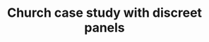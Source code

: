 ---
layout: link
link_url: https://www.solray.co.uk/bespoke-design-for-st-martin-of-tours-church-in-epsom/
title: Church case study with discreet panels
source: Solray (supplier)
card: Add or switch to radiant heating
petal: 
task: 
---